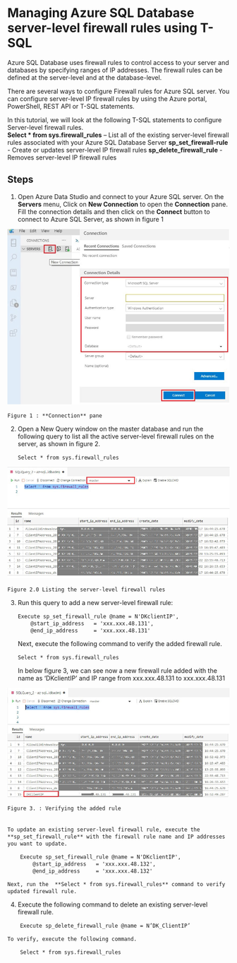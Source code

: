 Managing Azure SQL Database server-level firewall rules using T-SQL
====================================================================
Azure SQL Database uses firewall rules to control access to your server and databases by specifying ranges of IP addresses. The firewall rules can be defined at the server-level and at the database-level.    

There are several ways to configure Firewall rules for Azure SQL server. You can configure server-level IP firewall rules by using the Azure portal, PowerShell, REST API or T-SQL statements. 

In this tutorial, we will look at the following T-SQL statements to configure Server-level firewall rules.  
**Select * from sys.firewall_rules** –  List all of the existing server-level firewall rules associated with your Azure SQL Database Server
**sp_set_firewall-rule** -  Create or updates server-level IP firewall rules
**sp_delete_firewall_rule** - Removes server-level IP firewall rules

**Steps**
----------------
1.	Open Azure Data Studio and connect to your Azure SQL server.
    On the **Servers** menu, Click on **New Connection** to open the **Connection** pane. Fill the connection details and then click on the **Connect** button to connect to Azure SQL Server, as shown in figure 1

   ![Image](https://github.com/cloudstk/articles/blob/master/sql-database/media/ads-new-connection-using.jpg "icon")      

    Figure 1 : **Connection** pane

2.	Open a New Query window on the master database and run the following query to list all the active server-level firewall rules on the server, as shown in figure 2.   
    ```
    Select * from sys.firewall_rules
    ```

   ![Image](https://github.com/cloudstk/articles/blob/master/sql-database/media/active-server-level-firewall-rules.jpg "icon")     


    Figure 2.0 Listing the server-level firewall rules

3.	Run this query to add a new server-level firewall rule:
    ```
    Execute sp_set_firewall_rule @name = N'DKclientIP', 
        @start_ip_address   = 'xxx.xxx.48.131', 
        @end_ip_address     = 'xxx.xxx.48.131'
    ```

    Next, execute the following command to verify the added firewall rule.
    
    ```
    Select * from sys.firewall_rules
    ```
    In below figure 3, we can see now a new firewall rule added with the name as ‘DKclientIP’ and IP range from xxx.xxx.48.131 to xxx.xxx.48.131


   ![Image](https://github.com/cloudstk/articles/blob/master/sql-database/media/verifying-the-added-rule.jpg "icon")     

    Figure 3. : Verifying the added rule


    To update an existing server-level firewall rule, execute the **sp_set_firewall_rule** with the firewall rule name and IP addresses you want to update.
    
```
    Execute sp_set_firewall_rule @name = N'DKclientIP', 
        @start_ip_address   = 'xxx.xxx.48.132', 
        @end_ip_address     = 'xxx.xxx.48.132'
```

    Next, run the  **Select * from sys.firewall_rules** command to verify updated firewall rule.

    
4.	Execute the following command to delete an existing server-level firewall rule.
```
    Execute sp_delete_firewall_rule @name = N’DK_ClientIP’
```

    To verify, execute the following command.

```
    Select * from sys.firewall_rules
```
